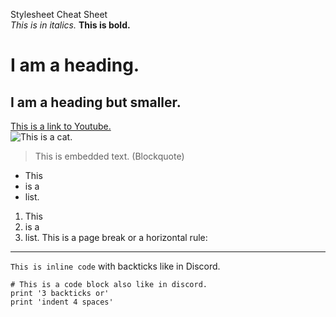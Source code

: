 Stylesheet Cheat Sheet <br>
*This is in italics.*
**This is bold.**
# I am a heading.
## I am a heading but smaller.
[This is a link to Youtube.](https://youtube.com) <br>
![This is a cat.](https://encrypted-tbn0.gstatic.com/images?q=tbn:ANd9GcRF1IwK6-SxM83UpFVY6WtUZxXx-phss_gAUfdKbkTfau6VWVkt)
> This is embedded text. (Blockquote)
* This
* is a
* list.
1. This
2. is a
3. list.
This is a page break or a horizontal rule:
---
`This is inline code` with backticks like in Discord.
```
# This is a code block also like in discord.
print '3 backticks or'
print 'indent 4 spaces'
```
